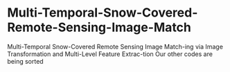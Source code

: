 # Multi-Temporal-Snow-Covered-Remote-Sensing-Image-Match

Multi-Temporal Snow-Covered Remote Sensing Image Match-ing via Image Transformation and Multi-Level Feature Extrac-tion
Our other codes are being sorted
